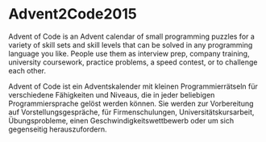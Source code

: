 # Advent2Code2015

Advent of Code is an Advent calendar of small programming puzzles for a variety of skill sets and skill levels that can
be solved in any programming language you like. People use them as interview prep, company training, university 
coursework, practice problems, a speed contest, or to challenge each other.

Advent of Code ist ein Adventskalender mit kleinen Programmierrätseln für verschiedene Fähigkeiten und Niveaus, die in 
jeder beliebigen Programmiersprache gelöst werden können. Sie werden zur Vorbereitung auf Vorstellungsgespräche, für 
Firmenschulungen, Universitätskursarbeit, Übungsprobleme, einen Geschwindigkeitswettbewerb oder um sich gegenseitig 
herauszufordern.